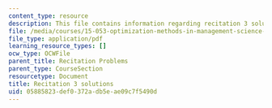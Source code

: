 ```yaml
---
content_type: resource
description: This file contains information regarding recitation 3 solutions.
file: /media/courses/15-053-optimization-methods-in-management-science-spring-2013/05885823def0372adb5eae09c7f5490d_MIT15_053S13_rec03sol.pdf
file_type: application/pdf
learning_resource_types: []
ocw_type: OCWFile
parent_title: Recitation Problems
parent_type: CourseSection
resourcetype: Document
title: Recitation 3 solutions
uid: 05885823-def0-372a-db5e-ae09c7f5490d
---
```

